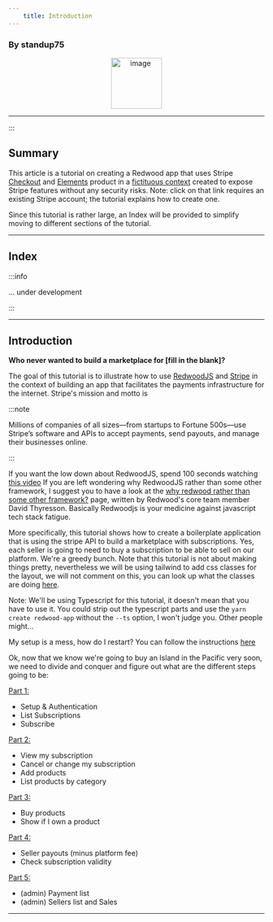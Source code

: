 ```yaml
---
    title: Introduction
---
```


### By standup75

<p align="center">
<img width="100" alt="image" src="https://user-images.githubusercontent.com/2712405/182480281-a6f37610-2a7e-44ba-a468-68865d18e280.png"/>
<br/>
</p>

---


:::
## Summary

This article is a tutorial on creating a Redwood app that uses Stripe [Checkout](https://stripe.com/payments/checkout) and [Elements](https://stripe.com/payments/elements) product in a [fictituous context](https://dashboard.stripe.com/test/products?active=true) created to expose Stripe features without any security risks. Note: click on that link requires an existing Stripe account; the tutorial explains how to create one.

Since this tutorial is rather large, an Index will be provided to simplify moving to different sections of the tutorial.

---

## Index

:::info

... under development

:::

---

## Introduction

**Who never wanted to build a marketplace for [fill in the blank]?**

The goal of this tutorial is to illustrate how to use [RedwoodJS](https://redwoodjs.com/) and [Stripe](https://stripe.com/) in the context of building an app that facilitates the payments infrastructure for the internet. Stripe's mission and motto is

:::note

Millions of companies of all sizes—from startups to Fortune 500s—use Stripe’s software and APIs to accept payments, send payouts, and manage their businesses online.

:::

 If you want the low down about RedwoodJS, spend 100 seconds watching [this video](https://youtu.be/o5Mwa_TJ3HM) If you are left wondering why RedwoodJS rather than some other framework, I suggest you to have a look at the [why redwood rather than some other framework?](https://community.redwoodjs.com/t/but-why-redwood-rather-than-some-other-framework-remix-blitz-vue-nextjs-gatsby-sveltekit-11ty-nuxtjs/2957) page, written by Redwood's core team member David Thyresson. Basically Redwoodjs is your medicine against javascript tech stack fatigue.

More specifically, this tutorial shows how to create a boilerplate application that is using the stripe API to build a marketplace with subscriptions. Yes, each seller is going to need to buy a subscription to be able to sell on our platform. We're a greedy bunch. Note that this tutorial is not about making things pretty, nevertheless we will be using tailwind to add css classes for the layout, we will not comment on this, you can look up what the classes are doing [here](https://tailwindcss.com/).

Note: We'll be using Typescript for this tutorial, it doesn't mean that you have to use it. You could strip out the typescript parts and use the `yarn create redwood-app` without the `--ts` option, I won't judge you. Other people might...

My setup is a mess, how do I restart? You can follow the instructions [here](https://github.com/generalui/redwood-stripe/issues/16)

Ok, now that we know we're going to buy an Island in the Pacific very soon, we need to divide and conquer and figure out what are the different steps going to be:

[Part 1:](/how%20to/Develop%20stripe/Part%201)

- Setup & Authentication
- List Subscriptions
- Subscribe

[Part 2:](/how%20to/Develop%20stripe/Part%202)

- View my subscription
- Cancel or change my subscription
- Add products
- List products by category

[Part 3:](/how%20to/Develop%20stripe/Part%203)

- Buy products
- Show if I own a product

[Part 4:](/how%20to/Develop%20stripe/Part%204)

- Seller payouts (minus platform fee)
- Check subscription validity

[Part 5:](/how%20to/Develop%20stripe/Part%205)

- (admin) Payment list
- (admin) Sellers list and Sales

___


